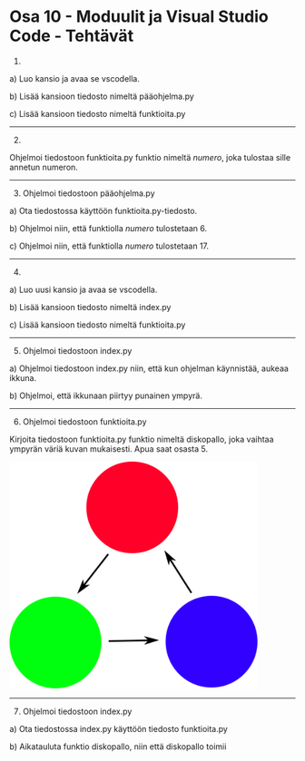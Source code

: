 # Osa 10 - Moduulit ja Visual Studio Code - Tehtävät

1. 

a) Luo kansio ja avaa se vscodella.

b) Lisää kansioon tiedosto nimeltä pääohjelma.py

c) Lisää kansioon tiedosto nimeltä funktioita.py

---

2. 

Ohjelmoi tiedostoon funktioita.py funktio nimeltä _numero_, joka tulostaa sille annetun numeron.

---

3. Ohjelmoi tiedostoon pääohjelma.py

a) Ota tiedostossa käyttöön funktioita.py-tiedosto.

b) Ohjelmoi niin, että funktiolla _numero_ tulostetaan 6.

c) Ohjelmoi niin, että funktiolla _numero_ tulostetaan 17.

---

4. 

a) Luo uusi kansio ja avaa se vscodella.

b) Lisää kansioon tiedosto nimeltä index.py

c) Lisää kansioon tiedosto nimeltä funktioita.py

---

5. Ohjelmoi tiedostoon index.py

a) Ohjelmoi tiedostoon index.py niin, että kun ohjelman käynnistää, aukeaa ikkuna.

b) Ohjelmoi, että ikkunaan piirtyy punainen ympyrä.

---

6. Ohjelmoi tiedostoon funktioita.py

Kirjoita tiedostoon funktioita.py funktio nimeltä diskopallo, joka vaihtaa ympyrän väriä kuvan mukaisesti. Apua saat osasta 5.

<img src=../osa5/kuvat/diskopallo.png height="400">

---

7. Ohjelmoi tiedostoon index.py

a) Ota tiedostossa index.py käyttöön tiedosto funktioita.py

b) Aikatauluta funktio diskopallo, niin että diskopallo toimii 